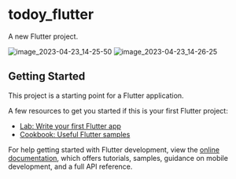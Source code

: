 # todoy_flutter

A new Flutter project.

![image_2023-04-23_14-25-50](https://user-images.githubusercontent.com/18183645/233837121-314c98d5-54fc-41cd-aeb2-4500538f5743.png)
![image_2023-04-23_14-26-25](https://user-images.githubusercontent.com/18183645/233837122-0ae9878c-7584-42ec-8103-e783102d3d2e.png)


## Getting Started

This project is a starting point for a Flutter application.

A few resources to get you started if this is your first Flutter project:

- [Lab: Write your first Flutter app](https://docs.flutter.dev/get-started/codelab)
- [Cookbook: Useful Flutter samples](https://docs.flutter.dev/cookbook)

For help getting started with Flutter development, view the
[online documentation](https://docs.flutter.dev/), which offers tutorials,
samples, guidance on mobile development, and a full API reference.
